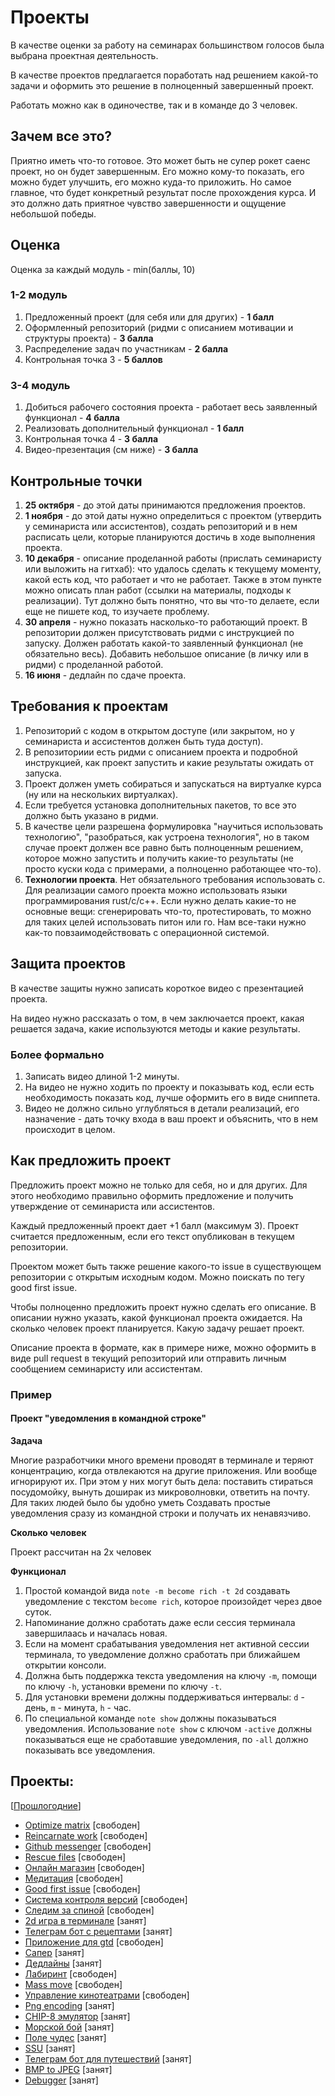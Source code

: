 # Проекты

В качестве оценки за работу на семинарах большинством голосов была выбрана проектная деятельность.

В качестве проектов предлагается поработать над решением какой-то задачи и оформить это решение в полноценный завершенный проект.

Работать можно как в одиночестве, так и в команде до 3 человек.

## Зачем все это?

Приятно иметь что-то готовое. Это может быть не супер рокет саенс проект, но он будет завершенным. Его можно кому-то показать,
его можно будет улучшить, его можно куда-то приложить. Но самое главное, что будет конкретный результат после прохождения курса. И это должно дать приятное
чувство завершенности и ощущение небольшой победы.


## Оценка

Оценка за каждый модуль - min(баллы, 10)

### 1-2 модуль

1. Предложенный проект (для себя или для других) - **1 балл**
2. Оформленный репозиторий (ридми с описанием мотивации и структуры проекта) - **3 балла**
3. Распределение задач по участникам - **2 балла**
4. Контрольная точка 3 - **5 баллов**

### 3-4 модуль

1. Добиться рабочего состояния проекта - работает весь заявленный функционал - **4 балла**
2. Реализовать дополнительный функционал - **1 балл**
3. Контрольная точка 4 - **3 балла**
4. Видео-презентация (см ниже) - **3 балла**

## Контрольные точки

1. **25 октября** - до этой даты принимаются предложения проектов.
2. **1 ноября** - до этой даты нужно определиться с проектом (утвердить у семинариста или ассистентов), создать репозиторий и в нем расписать цели, которые планируются достичь в ходе выполнения проекта.
3. **10 декабря** - описание проделанной работы (прислать семинаристу или выложить на гитхаб): что удалось сделать к текущему моменту, какой есть код, что работает и что не работает. Также в этом пункте можно описать план работ (ссылки на материалы, подходы к реализации). Тут должно быть понятно, что вы что-то делаете, если еще не пишете код, то изучаете проблему.
4. **30 апреля** - нужно показать насколько-то работающий проект. В репозитории должен присутствовать ридми с инструкцией по запуску. Должен работать какой-то заявленный функционал (не обязательно весь). Добавить небольшое описание (в личку или в ридми) с проделанной работой.
5. **16 июня** - дедлайн по сдаче проекта.


## Требования к проектам

1. Репозиторий с кодом в открытом доступе (или закрытом, но у семинариста и ассистентов должен быть туда доступ).
2. В репозиториии есть ридми с описанием проекта и подробной инструкцией, как проект запустить и какие результаты ожидать от запуска.
3. Проект должен уметь собираться и запускаться на виртуалке курса (ну или на нескольких виртуалках).
4. Если требуется установка дополнительных пакетов, то все это должно быть указано в ридми.
5. В качестве цели разрешена формулировка "научиться использовать технологию", "разобраться, как устроена технология", но в таком случае проект должен все равно быть полноценным решением, которое можно запустить и получить какие-то результаты (не просто куски кода с примерами, а полноценно работающее что-то).
6. **Технологии проекта**. Нет обязательного требования использовать c. Для реализации самого проекта можно использовать языки программирования rust/c/c++. Если нужно делать какие-то не основные вещи: сгенерировать что-то, протестировать, то можно для таких целей использовать питон или го. Нам все-таки нужно как-то повзаимодействовать с операционной системой.

## Защита проектов

В качестве защиты нужно записать короткое видео с презентацией проекта.

На видео нужно рассказать о том, в чем заключается проект, какая решается задача, какие используются методы и какие результаты.

### Более формально

1. Записать видео длиной 1-2 минуты.
2. На видео не нужно ходить по проекту и показывать код, если есть необходимость показать код, лучше оформить его в виде сниппета.
3. Видео не должно сильно углубляться в детали реализаций, его назначение - дать точку входа в ваш проект и объяснить, что в нем происходит в целом.

## Как предложить проект

Предложить проект можно не только для себя, но и для других. Для этого необходимо правильно оформить предложение и получить утверждение от семинариста или ассистентов.

Каждый предложенный проект дает +1 балл (максимум 3). Проект считается предложенным, если его текст опубликован в текущем репозитории.

Проектом может быть также решение какого-то issue в существующем репозитории с открытым исходным кодом. Можно поискать по тегу good first issue.

Чтобы полноценно предложить проект нужно сделать его описание. В описании нужно указать, какой функционал проекта ожидается. На сколько человек проект планируется. Какую задачу решает проект.

Описание проекта в формате, как в примере ниже, можно оформить в виде pull request в текущий репозиторий или отправить личным сообщением семинаристу или ассистентам.


### Пример

#### Проект "уведомления в командной строке"

**Задача**

Многие разработчики много времени проводят в терминале и теряют концентрацию, когда отвлекаются на другие приложения. Или вообще игнорируют их.
При этом у них могут быть дела: поставить стираться посудомойку, вынуть доширак из микроволновки, ответить на почту. Для таких людей было бы удобно уметь
Создавать простые уведомления сразу из командной строки и получать их ненавязчиво.

**Сколько человек**

Проект рассчитан на 2х человек

**Функционал**

1. Простой командой вида `note -m become rich -t 2d` создавать уведомление с текстом `become rich`, которое произойдет через двое суток.
2. Напоминание должно сработать даже если сессия терминала завершилаась и началась новая.
3. Если на момент срабатывания уведомления нет активной сессии терминала, то уведомление должно сработать при ближайшем открытии консоли.
4. Должна быть поддержка текста уведомления на ключу `-m`, помощи по ключу `-h`, установки времени по ключу `-t`.
5. Для установки времени должны поддерживаться интервалы: `d` - день, `m` - минута, `h` - час.
6. По специальной команде `note show` должны показываться уведомления. Использование `note show` с ключом `-active` должны показываться еще не сработавшие уведомления, по `-all` должно показывать все уведомления.


## Проекты:

[[Прошлогодние](../2022_216/projects/)]


- [Optimize matrix](project_optimize_matrix.md) [свободен]
- [Reincarnate work](project_reincarnate_work.md) [свободен]
- [Github messenger](raw_projects.md) [свободен]
- [Rescue files](raw_projects.md) [свободен]
- [Онлайн магазин](project_online_shop.md) [свободен]
- [Медитация](project_timer_game.md) [свободен]
- [Good first issue](raw_projects.md) [свободен]
- [Система контроля версий](project_vcs.md) [свободен]
- [Следим за спиной](project_watch_your_posture.md) [свободен]
- [2d игра в терминале](project_2d_terminal_game.md) [занят]
- [Телеграм бот с рецептами](project_recipes_bot.md) [занят]
- [Приложение для gtd](project_gtd.md) [свободен]
- [Сапер](project_minesweeper.md) [занят]
- [Дедлайны](project_deadlines.md) [занят]
- [Лабиринт](project_labyrinth.md) [свободен]
- [Mass move](project_mass_move.md) [свободен]
- [Управление кинотеатрами](project_cinema_control.md) [свободен]
- [Png encoding](project_png_encoding.md) [занят]
- [CHIP-8 эмулятор](project_chip_8.md) [занят]
- [Морской бой](project_battleship.md) [занят]
- [Поле чудес](project_wheel_of_fortune.md) [занят]
- [SSU](project_ssu.md) [занят]
- [Телеграм бот для путешествий](project_travel_bot.md) [занят]
- [BMP to JPEG](project_bmp_to_jpeg.md) [занят]
- [Debugger](project_debugger.md) [занят]

